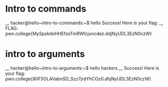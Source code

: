 # Intro to commands
,,,
hacker@hello~intro-to-commands:~$ hello
Success! Here is your flag:
,,,
FLAG: pwn.college{MySpskdoHHEfzeTmRWIcjuncdez.ddjNyUDL3EzN0czW}

# intro to arguments
,,,
hacker@hello~intro-to-arguments:~$ hello hackers
,,,
Success! Here is your flag:
pwn.college{80F5OLAVabnSD_Szz7jrdYhCOz0.dhjNyUDL3EzN0czW}
